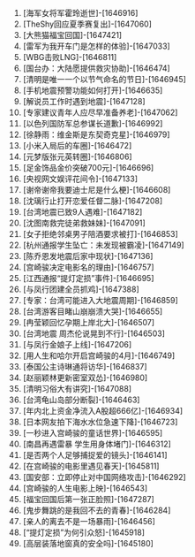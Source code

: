 
1. [海军女将军霍玲逝世]-[1646916]
1. [TheShy回应夏季赛复出]-[1647060]
1. [大熊猫福宝回国]-[1647421]
1. [雷军为我开车门是怎样的体验]-[1647033]
1. [WBG击败LNG]-[1646811]
1. [国台办：大陆愿提供救灾协助]-[1646474]
1. [清明是唯一一个以节气命名的节日]-[1646945]
1. [手机地震预警功能如何打开]-[1646635]
1. [解说员工作时遇到地震]-[1647128]
1. [专家建议青年人应尽早准备养老]-[1647062]
1. [以色列国防军总参谋长道歉]-[1646992]
1. [徐静雨：维金斯是东契奇克星]-[1646979]
1. [小米入局后的车圈]-[1646472]
1. [元梦版张元英转圈]-[1646806]
1. [足金饰品金价突破700元]-[1646696]
1. [央视网文娱评花间令]-[1647133]
1. [谢帝谢帝我要迪士尼是什么梗]-[1646608]
1. [沈璃行止打开恋爱任督二脉]-[1647208]
1. [台湾地震已致9人遇难]-[1647182]
1. [沈图南救完徒弟救妹妹]-[1647091]
1. [女子拒绝邻桌男子陪酒要求被打]-[1646853]
1. [杭州通报学生坠亡：未发现被霸凌]-[1647149]
1. [陈乔恩发地震后家中现状]-[1647136]
1. [宫崎骏决定电影名的理由]-[1646757]
1. [江西通报“提灯定损”事件]-[1646695]
1. [与凤行团建全员抓鸡]-[1647388]
1. [专家：台湾可能进入大地震周期]-[1646859]
1. [台湾游客目睹山崩崩溃大哭]-[1646655]
1. [冉莹颖回忆孕期上岸北大]-[1646507]
1. [台湾地震 周杰伦说晃到不行]-[1646503]
1. [与凤行金娘子上线]-[1647206]
1. [用人生和哈尔开启宫崎骏的4月]-[1646749]
1. [泰国公主诗琳通将访华]-[1646837]
1. [赵丽颖林更新密室双怂]-[1646980]
1. [清明习俗大有讲究]-[1647088]
1. [台湾龟山岛部分断裂]-[1646463]
1. [年内北上资金净流入A股超666亿]-[1646934]
1. [日本网友拍下海水水位急速下降]-[1646723]
1. [一秒进入宫崎骏的童话世界]-[1646595]
1. [南昌再遇雷暴 学生用身体堵门]-[1646312]
1. [是否两个人足够捕捉爱的镜头]-[1646141]
1. [在宫崎骏的电影里遇见春天]-[1645811]
1. [国安部：立即停止对中国网络攻击]-[1646292]
1. [宫崎骏的人生电影上映]-[1646543]
1. [福宝回国后第一张正脸照]-[1647287]
1. [鬼步舞跳的是我回不去的青春]-[1646284]
1. [亲人的离去不是一场暴雨]-[1646456]
1. [“提灯定损”为何引众怒]-[1645918]
1. [高层装落地窗真的安全吗]-[1645180]